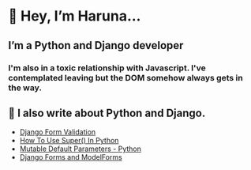 # 👋 Hey, I’m Haruna...
## I’m a Python and Django developer
### I'm also in a toxic relationship with Javascript. I've contemplated leaving but the DOM somehow always gets in the way.



## 📩 I also write about Python and Django.
<!-- BLOG-POST-LIST:START -->
- [Django Form Validation](https://harunacodes.com/django-form-validation)
- [How To Use Super&lpar;&rpar; In Python](https://harunacodes.com/how-to-use-super-in-python)
- [Mutable Default Parameters - Python](https://harunacodes.com/mutable-default-parameters-python)
- [Django Forms and ModelForms](https://harunacodes.com/django-forms-and-modelforms)
<!-- BLOG-POST-LIST:END -->

<!---
Rone10/Rone10 is a ✨ special ✨ repository because its `README.md` (this file) appears on your GitHub profile.
You can click the Preview link to take a look at your changes.
--->
